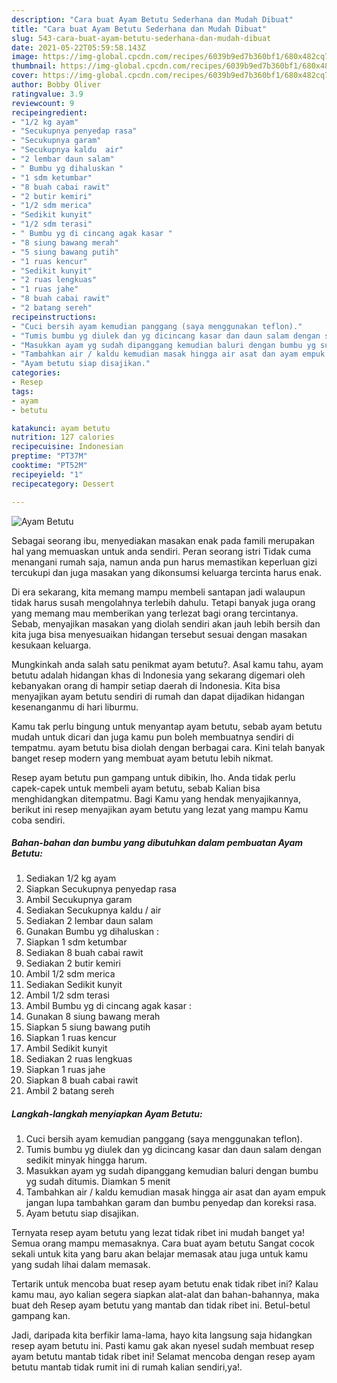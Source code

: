 ```yaml
---
description: "Cara buat Ayam Betutu Sederhana dan Mudah Dibuat"
title: "Cara buat Ayam Betutu Sederhana dan Mudah Dibuat"
slug: 543-cara-buat-ayam-betutu-sederhana-dan-mudah-dibuat
date: 2021-05-22T05:59:58.143Z
image: https://img-global.cpcdn.com/recipes/6039b9ed7b360bf1/680x482cq70/ayam-betutu-foto-resep-utama.jpg
thumbnail: https://img-global.cpcdn.com/recipes/6039b9ed7b360bf1/680x482cq70/ayam-betutu-foto-resep-utama.jpg
cover: https://img-global.cpcdn.com/recipes/6039b9ed7b360bf1/680x482cq70/ayam-betutu-foto-resep-utama.jpg
author: Bobby Oliver
ratingvalue: 3.9
reviewcount: 9
recipeingredient:
- "1/2 kg ayam"
- "Secukupnya penyedap rasa"
- "Secukupnya garam"
- "Secukupnya kaldu  air"
- "2 lembar daun salam"
- " Bumbu yg dihaluskan "
- "1 sdm ketumbar"
- "8 buah cabai rawit"
- "2 butir kemiri"
- "1/2 sdm merica"
- "Sedikit kunyit"
- "1/2 sdm terasi"
- " Bumbu yg di cincang agak kasar "
- "8 siung bawang merah"
- "5 siung bawang putih"
- "1 ruas kencur"
- "Sedikit kunyit"
- "2 ruas lengkuas"
- "1 ruas jahe"
- "8 buah cabai rawit"
- "2 batang sereh"
recipeinstructions:
- "Cuci bersih ayam kemudian panggang (saya menggunakan teflon)."
- "Tumis bumbu yg diulek dan yg dicincang kasar dan daun salam dengan sedikit minyak hingga harum."
- "Masukkan ayam yg sudah dipanggang kemudian baluri dengan bumbu yg sudah ditumis. Diamkan 5 menit"
- "Tambahkan air / kaldu kemudian masak hingga air asat dan ayam empuk jangan lupa tambahkan garam dan bumbu penyedap dan koreksi rasa."
- "Ayam betutu siap disajikan."
categories:
- Resep
tags:
- ayam
- betutu

katakunci: ayam betutu 
nutrition: 127 calories
recipecuisine: Indonesian
preptime: "PT37M"
cooktime: "PT52M"
recipeyield: "1"
recipecategory: Dessert

---
```



![Ayam Betutu](https://img-global.cpcdn.com/recipes/6039b9ed7b360bf1/680x482cq70/ayam-betutu-foto-resep-utama.jpg)

Sebagai seorang ibu, menyediakan masakan enak pada famili merupakan hal yang memuaskan untuk anda sendiri. Peran seorang istri Tidak cuma menangani rumah saja, namun anda pun harus memastikan keperluan gizi tercukupi dan juga masakan yang dikonsumsi keluarga tercinta harus enak.

Di era  sekarang, kita memang mampu membeli santapan jadi walaupun tidak harus susah mengolahnya terlebih dahulu. Tetapi banyak juga orang yang memang mau memberikan yang terlezat bagi orang tercintanya. Sebab, menyajikan masakan yang diolah sendiri akan jauh lebih bersih dan kita juga bisa menyesuaikan hidangan tersebut sesuai dengan masakan kesukaan keluarga. 



Mungkinkah anda salah satu penikmat ayam betutu?. Asal kamu tahu, ayam betutu adalah hidangan khas di Indonesia yang sekarang digemari oleh kebanyakan orang di hampir setiap daerah di Indonesia. Kita bisa menyajikan ayam betutu sendiri di rumah dan dapat dijadikan hidangan kesenanganmu di hari liburmu.

Kamu tak perlu bingung untuk menyantap ayam betutu, sebab ayam betutu mudah untuk dicari dan juga kamu pun boleh membuatnya sendiri di tempatmu. ayam betutu bisa diolah dengan berbagai cara. Kini telah banyak banget resep modern yang membuat ayam betutu lebih nikmat.

Resep ayam betutu pun gampang untuk dibikin, lho. Anda tidak perlu capek-capek untuk membeli ayam betutu, sebab Kalian bisa menghidangkan ditempatmu. Bagi Kamu yang hendak menyajikannya, berikut ini resep menyajikan ayam betutu yang lezat yang mampu Kamu coba sendiri.

<!--inarticleads1-->

##### Bahan-bahan dan bumbu yang dibutuhkan dalam pembuatan Ayam Betutu:

1. Sediakan 1/2 kg ayam
1. Siapkan Secukupnya penyedap rasa
1. Ambil Secukupnya garam
1. Sediakan Secukupnya kaldu / air
1. Sediakan 2 lembar daun salam
1. Gunakan  Bumbu yg dihaluskan :
1. Siapkan 1 sdm ketumbar
1. Sediakan 8 buah cabai rawit
1. Sediakan 2 butir kemiri
1. Ambil 1/2 sdm merica
1. Sediakan Sedikit kunyit
1. Ambil 1/2 sdm terasi
1. Ambil  Bumbu yg di cincang agak kasar :
1. Gunakan 8 siung bawang merah
1. Siapkan 5 siung bawang putih
1. Siapkan 1 ruas kencur
1. Ambil Sedikit kunyit
1. Sediakan 2 ruas lengkuas
1. Siapkan 1 ruas jahe
1. Siapkan 8 buah cabai rawit
1. Ambil 2 batang sereh




<!--inarticleads2-->

##### Langkah-langkah menyiapkan Ayam Betutu:

1. Cuci bersih ayam kemudian panggang (saya menggunakan teflon).
1. Tumis bumbu yg diulek dan yg dicincang kasar dan daun salam dengan sedikit minyak hingga harum.
1. Masukkan ayam yg sudah dipanggang kemudian baluri dengan bumbu yg sudah ditumis. Diamkan 5 menit
1. Tambahkan air / kaldu kemudian masak hingga air asat dan ayam empuk jangan lupa tambahkan garam dan bumbu penyedap dan koreksi rasa.
1. Ayam betutu siap disajikan.




Ternyata resep ayam betutu yang lezat tidak ribet ini mudah banget ya! Semua orang mampu memasaknya. Cara buat ayam betutu Sangat cocok sekali untuk kita yang baru akan belajar memasak atau juga untuk kamu yang sudah lihai dalam memasak.

Tertarik untuk mencoba buat resep ayam betutu enak tidak ribet ini? Kalau kamu mau, ayo kalian segera siapkan alat-alat dan bahan-bahannya, maka buat deh Resep ayam betutu yang mantab dan tidak ribet ini. Betul-betul gampang kan. 

Jadi, daripada kita berfikir lama-lama, hayo kita langsung saja hidangkan resep ayam betutu ini. Pasti kamu gak akan nyesel sudah membuat resep ayam betutu mantab tidak ribet ini! Selamat mencoba dengan resep ayam betutu mantab tidak rumit ini di rumah kalian sendiri,ya!.

